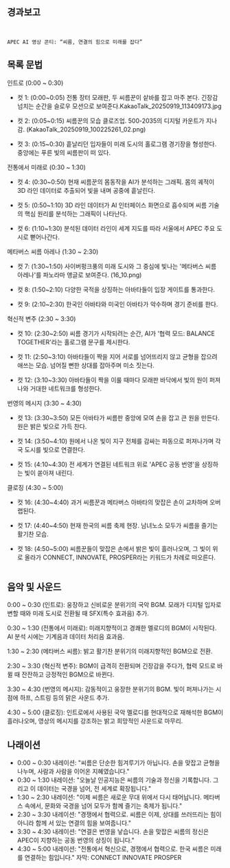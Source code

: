 

## 경과보고

```


APEC AI 영상 콘티: “씨름, 연결의 힘으로 미래를 잡다”
```

## 목록 문법



인트로 (0:00 ~ 0:30)
- 컷 1: (0:00~0:05) 전통 장터 모래판, 두 씨름꾼이 샅바를 잡고 마주 본다. 긴장감 넘치는 순간을 슬로우 모션으로 보여준다.KakaoTalk_20250919_113409173.jpg

- 컷 2: (0:05~0:15) 씨름꾼의 모습  클로즈업. 500-2035의 디지털 카운트가 지나감.
(KakaoTalk_20250919_100225261_02.png)

- 컷 3: (0:15~0:30) 흩날리던 입자들이 미래 도시의 홀로그램 경기장을 형성한다. 중앙에는 푸른 빛의 씨름판이 떠 있다.

전통에서 미래로 (0:30 ~ 1:30)
- 컷 4: (0:30~0:50) 현재 씨름꾼의 몸동작을 AI가 분석하는 그래픽. 몸의 궤적이 3D 라인 데이터로 추출되어 빛을 내며 공중에 흩날린다.

- 컷 5: (0:50~1:10) 3D 라인 데이터가 AI 인터페이스 화면으로 흡수되며 씨름 기술의 핵심 원리를 분석하는 그래픽이 나타난다.

- 컷 6: (1:10~1:30) 분석된 데이터 라인이 세계 지도를 따라 서울에서 APEC 주요 도시로 뻗어나간다.

메타버스 씨름 아레나 (1:30 ~ 2:30)
- 컷 7: (1:30~1:50) 사이버펑크풍의 미래 도시와 그 중심에 빛나는 '메타버스 씨름 아레나'를 파노라마 앵글로 보여준다.
(16_10.png)

- 컷 8: (1:50~2:10) 다양한 국적을 상징하는 아바타들이 입장 게이트를 통과한다.

- 컷 9: (2:10~2:30) 한국인 아바타와 미국인 아바타가 악수하며 경기 준비를 한다.

혁신적 변주 (2:30 ~ 3:30)
- 컷 10: (2:30~2:50) 씨름 경기가 시작되려는 순간, AI가 '협력 모드: BALANCE TOGETHER'라는 홀로그램 문구를 제시한다.

- 컷 11: (2:50~3:10) 아바타들이 짝을 지어 서로를 넘어뜨리지 않고 균형을 잡으려 애쓰는 모습. 넘어질 뻔한 상대를 잡아주며 미소 짓는다.

- 컷 12: (3:10~3:30) 아바타들이 짝을 이룰 때마다 모래판 바닥에서 빛의 원이 퍼져나와 거대한 네트워크를 형성한다.

번영의 메시지 (3:30 ~ 4:30)
- 컷 13: (3:30~3:50) 모든 아바타가 씨름판 중앙에 모여 손을 잡고 큰 원을 만든다. 원은 밝은 빛으로 가득 찬다.

- 컷 14: (3:50~4:10) 원에서 나온 빛이 지구 전체를 감싸는 파동으로 퍼져나가며 각국 도시를 빛으로 연결한다.

- 컷 15: (4:10~4:30) 전 세계가 연결된 네트워크 위로 'APEC 공동 번영'을 상징하는 빛이 쏟아져 내린다.

클로징 (4:30 ~ 5:00)
- 컷 16: (4:30~4:40) 과거 씨름꾼과 메타버스 아바타의 맞잡은 손이 교차하며 오버랩된다.

- 컷 17: (4:40~4:50) 현재 한국의 씨름 축제 현장. 남녀노소 모두가 씨름을 즐기는 활기찬 모습.

- 컷 18: (4:50~5:00) 씨름꾼들이 맞잡은 손에서 밝은 빛이 흘러나오며, 그 빛이 위로 올라가 CONNECT, INNOVATE, PROSPER라는 키워드가 차례로 떠오른다.
```
```
##  음악 및 사운드
0:00 ~ 0:30 (인트로): 웅장하고 신비로운 분위기의 국악 BGM. 모래가 디지털 입자로 변할 때와 미래 도시로 전환될 때 SFX(특수 효과음) 추가.

0:30 ~ 1:30 (전통에서 미래로): 미래지향적이고 경쾌한 멜로디의 BGM이 시작된다. AI 분석 시에는 기계음과 데이터 처리음 효과음.

1:30 ~ 2:30 (메타버스 씨름): 밝고 활기찬 분위기의 미래지향적인 BGM으로 전환.

2:30 ~ 3:30 (혁신적 변주): BGM이 급격히 전환되며 긴장감을 주다가, 협력 모드로 바뀔 때 잔잔하고 긍정적인 BGM으로 바뀐다.

3:30 ~ 4:30 (번영의 메시지): 감동적이고 웅장한 분위기의 BGM. 빛이 퍼져나가는 시점에 하프, 스트링 등의 맑은 사운드 추가.

4:30 ~ 5:00 (클로징): 인트로에서 사용된 국악 멜로디를 현대적으로 재해석한 BGM이 흘러나오며, 영상의 메시지를 강조하는 밝고 희망적인 사운드로 마무리.

## 나래이션

- 0:00 ~ 0:30	내레이션: "씨름은 단순한 힘겨루기가 아닙니다. 손을 맞잡고 균형을 나누며, 사람과 사람을 이어온 지혜였습니다."
- 0:30 ~ 1:30	내레이션: "오늘날 인공지능은 씨름의 기술과 정신을 기록합니다. 그리고 이 데이터는 국경을 넘어, 전 세계로 확장됩니다."
- 1:30 ~ 2:30	내레이션: "이제 씨름은 새로운 무대 위에서 다시 태어납니다. 메타버스 속에서, 문화와 국경을 넘어 모두가 함께 즐기는 축제가 됩니다."
- 2:30 ~ 3:30	내레이션: "경쟁에서 협력으로. 씨름은 이제, 상대를 쓰러뜨리는 힘이 아니라 함께 서 있는 연결의 힘을 보여줍니다."
- 3:30 ~ 4:30	내레이션: "연결은 번영을 낳습니다. 손을 맞잡은 씨름의 정신은 APEC이 지향하는 공동 번영의 상징이 됩니다."
- 4:30 ~ 5:00	내레이션: "전통에서 혁신으로, 경쟁에서 협력으로. 한국 씨름은 미래를 연결하는 힘입니다." 자막: CONNECT INNOVATE PROSPER
```
